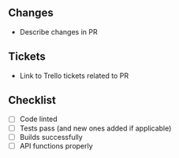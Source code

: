 ## Changes

- Describe changes in PR

## Tickets

- Link to Trello tickets related to PR

## Checklist

- [ ] Code linted
- [ ] Tests pass (and new ones added if applicable)
- [ ] Builds successfully
- [ ] API functions properly

